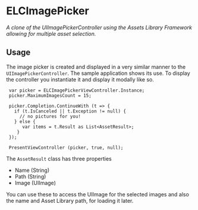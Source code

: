 # ELCImagePicker

*A clone of the UIImagePickerController using the Assets Library Framework allowing for multiple asset selection.*
 
## Usage

The image picker is created and displayed in a very similar manner to the `UIImagePickerController`. The sample application  shows its use. To display the controller you instantiate it and display it modally like so.

     var picker = ELCImagePickerViewController.Instance;
     picker.MaximumImagesCount = 15;
     
     picker.Completion.ContinueWith (t => {
       if (t.IsCanceled || t.Exception != null) {
         // no pictures for you!
       } else {
          var items = t.Result as List<AssetResult>;
        }
     });
     
     PresentViewController (picker, true, null);
     

The `AssetResult` class has three properties 

 * Name (String)
 * Path (String)
 * Image (UIImage)
 
You can use these to access the UIImage for the selected images and also the name and Asset Library path, for loading it later.

